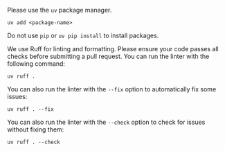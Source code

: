 Please use the `uv` package manager.

```
uv add <package-name>
```

Do not use `pip` or `uv pip install` to install packages.

We use Ruff for linting and formatting. Please ensure your code passes all checks before submitting a pull request.
You can run the linter with the following command:

```
uv ruff .
```
You can also run the linter with the `--fix` option to automatically fix some issues:

```
uv ruff . --fix
```
You can also run the linter with the `--check` option to check for issues without fixing them:

```
uv ruff . --check
```